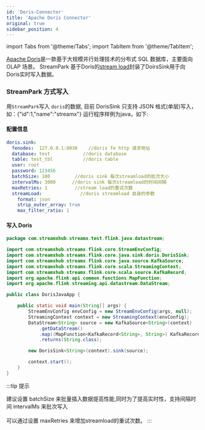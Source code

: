 ```yaml
---
id: 'Doris-Connector'
title: 'Apache Doris Connector'
original: true
sidebar_position: 4
---
```


import Tabs from '@theme/Tabs';
import TabItem from '@theme/TabItem';

[Apache Doris](https://doris.apache.org/)是一款基于大规模并行处理技术的分布式 SQL 数据库，主要面向 OLAP 场景。
StreamPark 基于Doris的[stream load](https://doris.apache.org/administrator-guide/load-data/stream-load-manual.html)封装了DoirsSink用于向Doris实时写入数据。

### StreamPark 方式写入

用`StreamPark`写入 `doris`的数据, 目前 DorisSink 只支持 JSON 格式(单层)写入，如：{"id":1,"name":"streamx"}
运行程序样例为java，如下:

#### 配置信息

```yaml
doris.sink:
  fenodes:  127.0.0.1:8030    //doris fe http 请求地址
  database: test            //doris database
  table: test_tbl           //doris table
  user: root
  password: 123456
  batchSize: 100         //doris sink 每次streamload的批次大小
  intervalMs: 3000      //doris sink 每次streamload的时间间隔
  maxRetries: 1          //stream load的重试次数
  streamLoad:              //doris streamload 自身的参数
    format: json
    strip_outer_array: true
    max_filter_ratio: 1
```

#### 写入 Doris

<Tabs>
<TabItem value="Java" label="Java">

```java
package com.streamxhub.streamx.test.flink.java.datastream;

import com.streamxhub.streamx.flink.core.StreamEnvConfig;
import com.streamxhub.streamx.flink.core.java.sink.doris.DorisSink;
import com.streamxhub.streamx.flink.core.java.source.KafkaSource;
import com.streamxhub.streamx.flink.core.scala.StreamingContext;
import com.streamxhub.streamx.flink.core.scala.source.KafkaRecord;
import org.apache.flink.api.common.functions.MapFunction;
import org.apache.flink.streaming.api.datastream.DataStream;

public class DorisJavaApp {

    public static void main(String[] args) {
        StreamEnvConfig envConfig = new StreamEnvConfig(args, null);
        StreamingContext context = new StreamingContext(envConfig);
        DataStream<String> source = new KafkaSource<String>(context)
            .getDataStream()
            .map((MapFunction<KafkaRecord<String>, String>) KafkaRecord::value)
            .returns(String.class);

        new DorisSink<String>(context).sink(source);

        context.start();
    }
}

```
</TabItem>
</Tabs>

:::tip 提示

建议设置 batchSize 来批量插入数据提高性能,同时为了提高实时性，支持间隔时间 intervalMs 来批次写入<br></br>
可以通过设置 maxRetries 来增加streamload的重试次数。
:::
